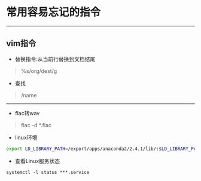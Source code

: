 # 常用容易忘记的指令
---
## vim指令
- 替换指令:从当前行替换到文档结尾
> %s/org/dest/g
- 查找
> /name
---
- flac转wav
> flac -d *.flac

* linux环境

```bash
export LD_LIBRARY_PATH=/export/apps/anaconda2/2.4.1/lib/:$LD_LIBRARY_PATH
```

* 查看Linux服务状态

```base
systemctl -l status ***.service
```

